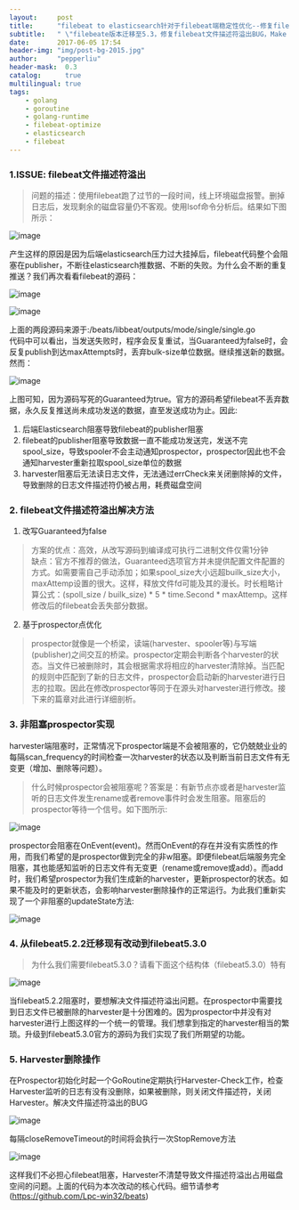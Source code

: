 ```yaml
---
layout:     post
title:      "filebeat to elasticsearch针对于filebeat端稳定性优化--修复filebeat文件描述符溢出问题"
subtitle:   " \"filebeate版本迁移至5.3，修复filebeat文件描述符溢出BUG，Make our filebeat stronger!\""
date:       2017-06-05 17:54
header-img: "img/post-bg-2015.jpg"
author:     "pepperliu"
header-mask:  0.3
catalog:      true
multilingual: true
tags:
    - golang
    - goroutine
    - golang-runtime
    - filebeat-optimize
    - elasticsearch
    - filebeat
---
```


### 1.ISSUE: filebeat文件描述符溢出

> 问题的描述：使用filebeat跑了过节的一段时间，线上环境磁盘报警。删掉日志后，发现剩余的磁盘容量仍不客观。使用lsof命令分析后。结果如下图所示：

![image](http://lpc-win32.github.io/img/2017-06-05/lsof_deleted.png)

产生这样的原因是因为后端elasticsearch压力过大挂掉后，filebeat代码整个会阻塞在publisher，不断往elasticsearch推数据、不断的失败。为什么会不断的重复推送？我们再次看看filebeat的源码：


![image](http://lpc-win32.github.io/img/2017-06-05/Guaranteed-1.png)

![image](http://lpc-win32.github.io/img/2017-06-05/Guaranteed-2.png)

上面的两段源码来源于:/beats/libbeat/outputs/mode/single/single.go  
代码中可以看出，当发送失败时，程序会反复重试，当Guaranteed为false时，会反复publish到达maxAttempts时，丢弃bulk-size单位数据。继续推送新的数据。然而：

![image](http://lpc-win32.github.io/img/2017-06-05/Guaranteed-3.png)

上图可知，因为源码写死的Guaranteed为true。官方的源码希望filebeat不丢弃数据，永久反复推送尚未成功发送的数据，直至发送成功为止。因此:

1. 后端Elasticsearch阻塞导致filebeat的publisher阻塞
2. filebeat的publisher阻塞导致数据一直不能成功发送完，发送不完spool\_size，导致spooler不会主动通知prospector，prospector因此也不会通知harvester重新拉取spool\_size单位的数据
3. harvester阻塞后无法读日志文件，无法通过errCheck来关闭删除掉的文件，导致删除的日志文件描述符仍被占用，耗费磁盘空间

### 2. filebeat文件描述符溢出解决方法

1. 改写Guaranteed为false

> 方案的优点：高效，从改写源码到编译成可执行二进制文件仅需1分钟  
缺点：官方不推荐的做法，Guaranteed选项官方并未提供配置文件配置的方式。如需要需自己手动添加；如果spool\_size大小远超builk\_size大小，maxAttemp设置的很大。这样，释放文件fd可能及其的漫长。时长粗略计算公式：(spoll\_size / builk\_size) * 5 * time.Second * maxAttemp。这样修改后的filebeat会丢失部分数据。

2. 基于prospector点优化

> prospector就像是一个桥梁，读端(harvester、spooler等)与写端(publisher)之间交互的桥梁。prospector定期会判断各个harvester的状态。当文件已被删除时，其会根据需求将相应的harvester清除掉。当匹配的规则中匹配到了新的日志文件，prospector会启动新的harvester进行日志的拉取。因此在修改prospector等同于在源头对harvester进行修改。接下来的篇章对此进行详细剖析。

### 3. 非阻塞prospector实现

harvester端阻塞时，正常情况下prospector端是不会被阻塞的，它仍兢兢业业的每隔scan\_frequency的时间检查一次harvester的状态以及判断当前日志文件有无变更（增加、删除等问题）。

> 什么时候prospector会被阻塞呢？答案是：有新节点亦或者是harvester监听的日志文件发生rename或者remove事件时会发生阻塞。阻塞后的prospector等待一个信号。如下图所示:

![image](http://lpc-win32.github.io/img/2017-06-05/prospector-1.png)

prospector会阻塞在OnEvent(event)。然而OnEvent的存在并没有实质性的作用，而我们希望的是prospector做到完全的非w阻塞。即便filebeat后端服务完全阻塞，其也能感知监听的日志文件有无变更（rename或remove或add）。而add时，我们希望prospector为我们生成新的harvester，更新prospector的状态。如果不能及时的更新状态，会影响harvester删除操作的正常运行。为此我们重新实现了一个非阻塞的updateState方法:

![image](http://lpc-win32.github.io/img/2017-06-05/prospector-2.png)

### 4. 从filebeat5.2.2迁移现有改动到filebeat5.3.0

> 为什么我们需要filebeat5.3.0？请看下面这个结构体（filebeat5.3.0）特有

![image](http://lpc-win32.github.io/img/2017-06-05/harvesterRegistry.png)

当filebeat5.2.2阻塞时，要想解决文件描述符溢出问题。在prospector中需要找到日志文件已被删除的harvester是十分困难的。因为prospector中并没有对harvester进行上图这样的一个统一的管理。我们想拿到指定的harvester相当的繁琐。升级到filebeat5.3.0官方的源码为我们实现了我们所期望的功能。

### 5. Harvester删除操作

在Prospector初始化时起一个GoRoutine定期执行Harvester-Check工作，检查Harvester监听的日志有没有没删除，如果被删除，则关闭文件描述符，关闭Harvester。解决文件描述符溢出的BUG

![image](http://lpc-win32.github.io/img/2017-06-05/stopRemove-1.png)

每隔closeRemoveTimeout的时间将会执行一次StopRemove方法

![image](http://lpc-win32.github.io/img/2017-06-05/stopRemove-2.png)

这样我们不必担心filebeat阻塞，Harvester不清楚导致文件描述符溢出占用磁盘空间的问题。上面的代码为本次改动的核心代码。细节请参考(https://github.com/Lpc-win32/beats)
